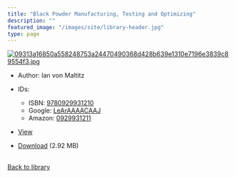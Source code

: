 ```yaml
---
title: "Black Powder Manufacturing, Testing and Optimizing"
description: ""
featured_image: "/images/site/library-header.jpg"
type: page
---
```


<a href="https://drive.google.com/uc?export=view&id=1ZGSKsymFTGRikuzpkOkRT0ZGRqivakkU" target="_blank">![09313a16850a558248753a24470490368d428b639e1310e7196e3839c89554f3.jpg](/images/library/09313a16850a558248753a24470490368d428b639e1310e7196e3839c89554f3.jpg)</a>
* Author: Ian von Maltitz
* IDs:
  * ISBN: <a href="https://www.worldcat.org/isbn/9780929931210" target="_blank">9780929931210</a>
  * Google: <a href="https://books.google.com/books?id=LeArAAAACAAJ" target="_blank">LeArAAAACAAJ</a>
  * Amazon: <a href="https://www.amazon.com/dp/0929931211" target="_blank">0929931211</a>
* <a href="https://drive.google.com/uc?export=view&id=1ZGSKsymFTGRikuzpkOkRT0ZGRqivakkU" target="_blank">View</a>

* [Download](https://drive.google.com/uc?export=download&id=1ZGSKsymFTGRikuzpkOkRT0ZGRqivakkU) (2.92 MB)

<br />[Back to library](/library/)
